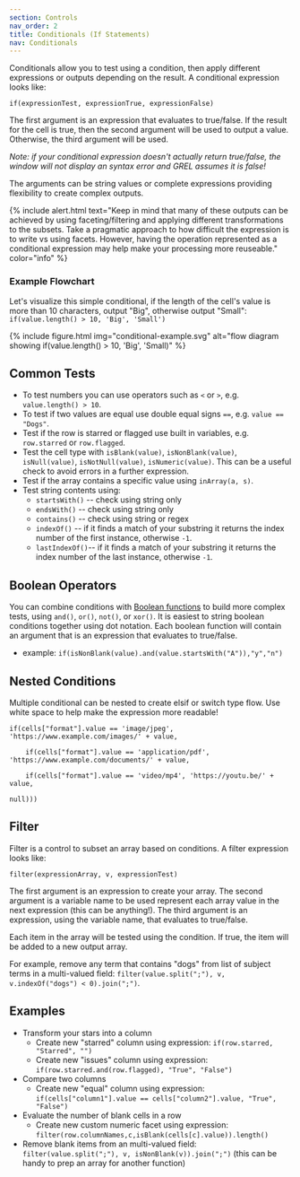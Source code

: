 ```yaml
---
section: Controls
nav_order: 2
title: Conditionals (If Statements)
nav: Conditionals
---
```


Conditionals allow you to test using a condition, then apply different expressions or outputs depending on the result.
A conditional expression looks like:

`if(expressionTest, expressionTrue, expressionFalse)`

The first argument is an expression that evaluates to true/false.
If the result for the cell is true, then the second argument will be used to output a value.
Otherwise, the third argument will be used. 

*Note: if your conditional expression doesn't actually return true/false, the window will not display an syntax error and GREL assumes it is false!*

The arguments can be string values or complete expressions providing flexibility to create complex outputs.

{% include alert.html text="Keep in mind that many of these outputs can be achieved by using faceting/filtering and applying different transformations to the subsets. 
Take a pragmatic approach to how difficult the expression is to write vs using facets. 
However, having the operation represented as a conditional expression may help make your processing more reuseable." color="info" %}

### Example Flowchart

Let's visualize this simple conditional, if the length of the cell's value is more than 10 characters, output "Big", otherwise output "Small": `if(value.length() > 10, 'Big', 'Small')`

{% include figure.html img="conditional-example.svg" alt="flow diagram showing if(value.length() > 10, 'Big', 'Small)" %}

## Common Tests

- To test numbers you can use operators such as `<` or `>`, e.g. `value.length() > 10`.
- To test if two values are equal use double equal signs `==`, e.g. `value == "Dogs"`.
- Test if the row is starred or flagged use built in variables, e.g. `row.starred` or `row.flagged`.
- Test the cell type with `isBlank(value)`, `isNonBlank(value)`, `isNull(value)`, `isNotNull(value)`, `isNumeric(value)`. This can be a useful check to avoid errors in a further expression.
- Test if the array contains a specific value using `inArray(a, s)`.
- Test string contents using:
    - `startsWith()` -- check using string only
    - `endsWith()` -- check using string only
    - `contains()` -- check using string or regex
    - `indexOf()` -- if it finds a match of your substring it returns the index number of the first instance, otherwise `-1`.
    - `lastIndexOf()`-- if it finds a match of your substring it returns the index number of the last instance, otherwise `-1`. 

## Boolean Operators

You can combine conditions with [Boolean functions](https://openrefine.org/docs/manual/grelfunctions#boolean-functions) to build more complex tests, using `and()`, `or()`, `not()`, or `xor()`.
It is easiest to string boolean conditions together using dot notation. 
Each boolean function will contain an argument that is an expression that evaluates to true/false.

- example: `if(isNonBlank(value).and(value.startsWith("A")),"y","n")`

## Nested Conditions

Multiple conditional can be nested to create elsif or switch type flow. 
Use white space to help make the expression more readable!

```
if(cells["format"].value == 'image/jpeg', 'https://www.example.com/images/' + value,

    if(cells["format"].value == 'application/pdf', 'https://www.example.com/documents/' + value,

    if(cells["format"].value == 'video/mp4', 'https://youtu.be/' + value,

null)))
```

## Filter 

Filter is a control to subset an array based on conditions.
A filter expression looks like:

`filter(expressionArray, v, expressionTest)`

The first argument is an expression to create your array.
The second argument is a variable name to be used represent each array value in the next expression (this can be anything!).
The third argument is an expression, using the variable name, that evaluates to true/false.

Each item in the array will be tested using the condition.
If true, the item will be added to a new output array. 

For example, remove any term that contains "dogs" from list of subject terms in a multi-valued field: `filter(value.split(";"), v, v.indexOf("dogs") < 0).join(";")`.

## Examples

- Transform your stars into a column 
    - Create new "starred" column using expression: `if(row.starred, "Starred", "")`
    - Create new "issues" column using expression: `if(row.starred.and(row.flagged), "True", "False")` 
- Compare two columns 
    - Create new "equal" column using expression: `if(cells["column1"].value == cells["column2"].value, "True", "False")`
- Evaluate the number of blank cells in a row
    - Create new custom numeric facet using expression: `filter(row.columnNames,c,isBlank(cells[c].value)).length()`
- Remove blank items from an multi-valued field: `filter(value.split(";"), v, isNonBlank(v)).join(";")` (this can be handy to prep an array for another function)
